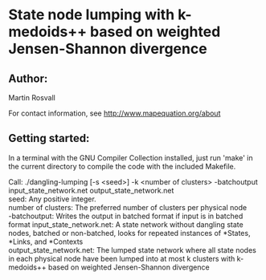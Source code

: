 # State node lumping with k-medoids++ based on weighted Jensen-Shannon divergence

## Author:

Martin Rosvall

For contact information, see http://www.mapequation.org/about


## Getting started:

In a terminal with the GNU Compiler Collection installed,
just run 'make' in the current directory to compile the
code with the included Makefile.


Call: ./dangling-lumping [-s \<seed\>] -k \<number of clusters\>  -batchoutput input_state_network.net output_state_network.net  
seed: Any positive integer.  
number of clusters: The preferred number of clusters per physical node  
-batchoutput: Writes the output in batched format if input is in batched format
input_state_network.net: A state network without dangling state nodes, batched or non-batched, looks for repeated instances of *States, *Links, and *Contexts  
output_state_network.net: The lumped state network where all state nodes in each physical node have been lumped into at most k clusters with k-medoids++ based on weighted Jensen-Shannon divergence  